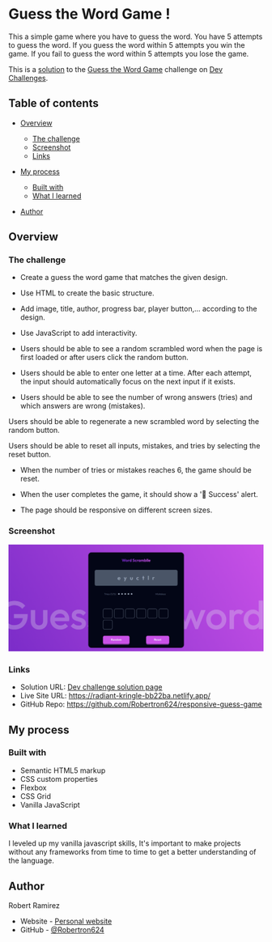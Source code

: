 # Guess the Word Game !

This a simple game where you have to guess the word. You have 5 attempts to guess the word. If you guess the word within 5 attempts you win the game. If you fail to guess the word within 5 attempts you lose the game.

This is a [solution](https://devchallenges.io/solution/1244G) to the [Guess the Word Game](https://devchallenges.io/challenge/37) challenge on [Dev Challenges](https://devchallenges.io/).


## Table of contents

- [Overview](#overview)
  - [The challenge](#the-challenge)
  - [Screenshot](#screenshot)
  - [Links](#links)



- [My process](#my-process)
    - [Built with](#built-with)
    - [What I learned](#what-i-learned)

- [Author](#author)

## Overview

### The challenge

- Create a guess the word game that matches the given design.

- Use HTML to create the basic structure.

- Add image, title, author, progress bar, player button,... according to the design.

- Use JavaScript to add interactivity.

- Users should be able to see a random scrambled word when the page is first loaded or after users click the random button.

- Users should be able to enter one letter at a time. After each attempt, the input should automatically focus on the next input if it exists.

- Users should be able to see the number of wrong answers (tries) and which answers are wrong (mistakes).

Users should be able to regenerate a new scrambled word by selecting the random button.

Users should be able to reset all inputs, mistakes, and tries by selecting the reset button.

- When the number of tries or mistakes reaches 6, the game should be reset.

- When the user completes the game, it should show a '🎉 Success' alert.

- The page should be responsive on different screen sizes.

### Screenshot

![screenshot](./screenshot.png)

### Links

- Solution URL: [Dev challenge solution page](https://devchallenges.io/solution/1244)
- Live Site URL: https://radiant-kringle-bb22ba.netlify.app/
- GitHub Repo: https://github.com/Robertron624/responsive-guess-game

## My process

### Built with

- Semantic HTML5 markup
- CSS custom properties
- Flexbox
- CSS Grid
- Vanilla JavaScript

### What I learned

I leveled up my vanilla javascript skills, It's important to make projects without any frameworks from time to time to get a better understanding of the language.


## Author

Robert Ramirez

- Website - [Personal website](http://robert-ramirez.co/)
- GitHub - [@Robertron624](https://github.com/Robertron624)